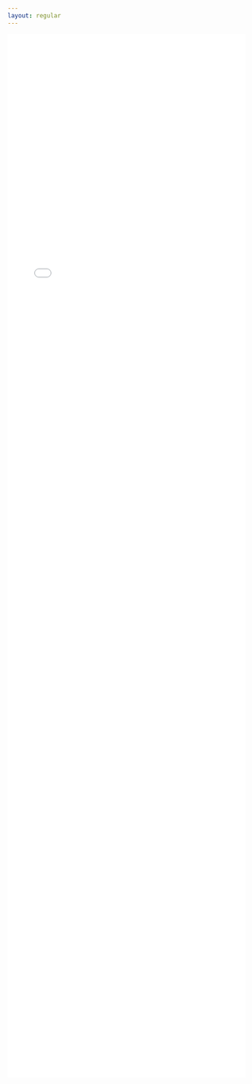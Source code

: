 ```yaml
---
layout: regular
---
```


<embed src="CV_Karn,A.pdf" width="900px" height="2100px" style="max-width:95%" />




